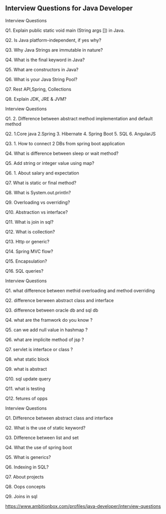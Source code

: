 ## Interview Questions for Java Developer

Interview Questions

Q1. Explain public static void main (String args []) in Java. 

Q2. Is Java platform-independent, if yes why? 

Q3. Why Java Strings are immutable in nature? 

Q4. What is the final keyword in Java? 

Q5. What are constructors in Java? 

Q6. What is your Java String Pool? 

Q7. Rest API,Spring, Collections 

Q8. Explain JDK, JRE & JVM? 
  
  
  
  
  
  
  
  Interview Questions

Q1. 2. Difference between abstract method implementation and default method 

Q2. 1.Core java 2.Spring 3. Hibernate 4. Spring Boot 5. SQL 6. AngularJS 

Q3. 1. How to connect 2 DBs from spring boot application 

Q4. What is difference between sleep or wait method? 

Q5. Add string or integer value using map? 

Q6. 1. About salary and expectation 

Q7. What is static or final method? 

Q8. What is System.out.println? 

Q9. Overloading vs overriding? 

Q10. Abstraction vs interface? 

Q11. What is join in sql? 

Q12. What is collection? 

Q13. Http or generic? 

Q14. Spring MVC flow? 

Q15. Encapsulation? 

Q16. SQL queries? 
  
  
  
  
  
  
  
  Interview Questions

Q1. what difference between methid overloading and method overriding 

Q2. difference berween abstract class and interface 

Q3. difference between oracle db and sql db 

Q4. what are the framwork do you know ? 

Q5. can we add null value in hashmap ? 

Q6. what are implicite method of jsp ? 

Q7. servlet is interface or class ? 

Q8. what static block 

Q9. what is abstract 

Q10. sql update query 

Q11. what is testing 

Q12. fetures of opps
  
  
  
  
  
  
  Interview Questions

Q1. Difference between abstract class and interface 

Q2. What is the use of static keyword? 

Q3. Difference between list and set 

Q4. What the use of spring boot 

Q5. What is generics? 

Q6. Indexing in SQL? 

Q7. About projects 

Q8. Oops concepts 

Q9. Joins in sql 
  
  
  
  
  https://www.ambitionbox.com/profiles/java-developer/interview-questions

